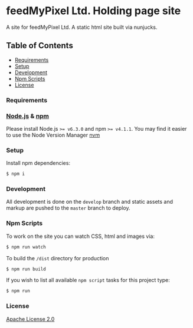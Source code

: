 # feedMyPixel Ltd. Holding page site
A site for feedMyPixel Ltd. A static html site built via nunjucks.

## Table of Contents
- [Requirements](#requirements)
- [Setup](#setup)
- [Development](#development)
- [Npm Scripts](#npm-scripts)
- [License](#license)

### Requirements

### [Node.js](http://nodejs.org/) & [npm](https://nodejs.org/download/)
Please install Node.js `>= v6.3.0` and npm `>= v4.1.1`.
You may find it easier to use the Node Version Manager [nvm](https://github.com/creationix/nvm)


### Setup
Install npm dependencies:
```bash
$ npm i
```

### Development
All development is done on the `develop` branch and static assets and markup are pushed to the `master` branch
to deploy.

### Npm Scripts

To work on the site you can watch CSS, html and images via:
```bash
$ npm run watch
```

To build the `/dist` directory for production
```bash
$ npm run build
```

If you wish to list all available `npm script` tasks for this project type:
```bash
$ npm run
```

### License
[Apache License 2.0](LICENSE)
